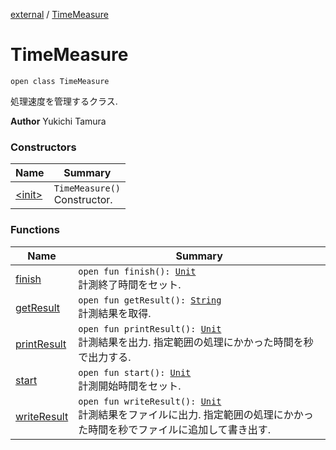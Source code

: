 [external](../index.md) / [TimeMeasure](./index.md)

# TimeMeasure

`open class TimeMeasure`

処理速度を管理するクラス.

**Author**
Yukichi Tamura

### Constructors

| Name | Summary |
|---|---|
| [&lt;init&gt;](-init-.md) | `TimeMeasure()`<br>Constructor. |

### Functions

| Name | Summary |
|---|---|
| [finish](finish.md) | `open fun finish(): `[`Unit`](https://kotlinlang.org/api/latest/jvm/stdlib/kotlin/-unit/index.html)<br>計測終了時間をセット. |
| [getResult](get-result.md) | `open fun getResult(): `[`String`](https://kotlinlang.org/api/latest/jvm/stdlib/kotlin/-string/index.html)<br>計測結果を取得. |
| [printResult](print-result.md) | `open fun printResult(): `[`Unit`](https://kotlinlang.org/api/latest/jvm/stdlib/kotlin/-unit/index.html)<br>計測結果を出力. 指定範囲の処理にかかった時間を秒で出力する. |
| [start](start.md) | `open fun start(): `[`Unit`](https://kotlinlang.org/api/latest/jvm/stdlib/kotlin/-unit/index.html)<br>計測開始時間をセット. |
| [writeResult](write-result.md) | `open fun writeResult(): `[`Unit`](https://kotlinlang.org/api/latest/jvm/stdlib/kotlin/-unit/index.html)<br>計測結果をファイルに出力. 指定範囲の処理にかかった時間を秒でファイルに追加して書き出す. |
